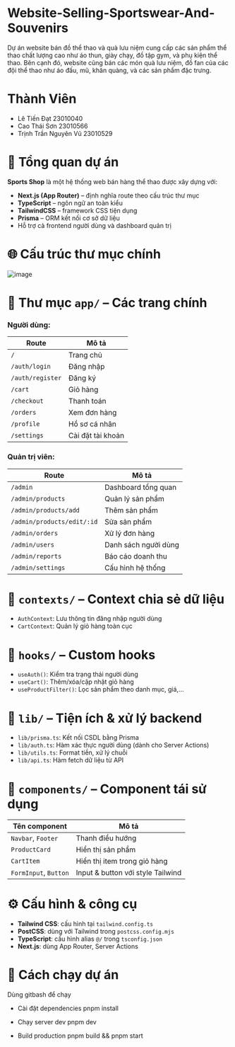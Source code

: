 # Website-Selling-Sportswear-And-Souvenirs
Dự án website bán đồ thể thao và quà lưu niệm cung cấp các sản phẩm thể thao chất lượng cao như áo thun, giày chạy, đồ tập gym, và phụ kiện thể thao. Bên cạnh đó, website cũng bán các món quà lưu niệm, đồ fan của các đội thể thao như áo đấu, mũ, khăn quàng, và các sản phẩm đặc trưng.
# Thành Viên
 - Lê Tiến Đạt 23010040
 - Cao Thái Sơn 23010566
 - Trịnh Trần Nguyên Vũ 23010529

# 🧱 Tổng quan dự án

**Sports Shop** là một hệ thống web bán hàng thể thao được xây dựng với:
- **Next.js (App Router)** – định nghĩa route theo cấu trúc thư mục
- **TypeScript** – ngôn ngữ an toàn kiểu
- **TailwindCSS** – framework CSS tiện dụng
- **Prisma** – ORM kết nối cơ sở dữ liệu
- Hỗ trợ cả frontend người dùng và dashboard quản trị


# 🌐 Cấu trúc thư mục chính

![image](https://github.com/user-attachments/assets/fdbd4bd9-da5a-4495-a7b0-b23a03727912)


# 🧩 Thư mục `app/` – Các trang chính

### Người dùng:
| Route             | Mô tả |
|-------------------|------|
| `/`               | Trang chủ |
| `/auth/login`     | Đăng nhập |
| `/auth/register`  | Đăng ký |
| `/cart`           | Giỏ hàng |
| `/checkout`       | Thanh toán |
| `/orders`         | Xem đơn hàng |
| `/profile`        | Hồ sơ cá nhân |
| `/settings`       | Cài đặt tài khoản |

### Quản trị viên:
| Route                     | Mô tả |
|---------------------------|------|
| `/admin`                 | Dashboard tổng quan |
| `/admin/products`        | Quản lý sản phẩm |
| `/admin/products/add`    | Thêm sản phẩm |
| `/admin/products/edit/:id`| Sửa sản phẩm |
| `/admin/orders`          | Xử lý đơn hàng |
| `/admin/users`           | Danh sách người dùng |
| `/admin/reports`         | Báo cáo doanh thu |
| `/admin/settings`        | Cấu hình hệ thống |

# 🧠 `contexts/` – Context chia sẻ dữ liệu

- `AuthContext`: Lưu thông tin đăng nhập người dùng
- `CartContext`: Quản lý giỏ hàng toàn cục

# 🔁 `hooks/` – Custom hooks

- `useAuth()`: Kiểm tra trạng thái người dùng
- `useCart()`: Thêm/xóa/cập nhật giỏ hàng
- `useProductFilter()`: Lọc sản phẩm theo danh mục, giá,...

# 🧰 `lib/` – Tiện ích & xử lý backend

- `lib/prisma.ts`: Kết nối CSDL bằng Prisma
- `lib/auth.ts`: Hàm xác thực người dùng (dành cho Server Actions)
- `lib/utils.ts`: Format tiền, xử lý chuỗi
- `lib/api.ts`: Hàm fetch dữ liệu từ API

# 🧱 `components/` – Component tái sử dụng

| Tên component       | Mô tả |
|---------------------|------|
| `Navbar`, `Footer`  | Thanh điều hướng |
| `ProductCard`       | Hiển thị sản phẩm |
| `CartItem`          | Hiển thị item trong giỏ hàng |
| `FormInput`, `Button`| Input & button với style Tailwind |

# ⚙️ Cấu hình & công cụ

- **Tailwind CSS**: cấu hình tại `tailwind.config.ts`
- **PostCSS**: dùng với Tailwind trong `postcss.config.mjs`
- **TypeScript**: cấu hình alias `@/` trong `tsconfig.json`
- **Next.js**: dùng App Router, Server Actions

# 🚀 Cách chạy dự án

Dùng gitbash để chạy
- Cài đặt dependencies
pnpm install

- Chạy server dev
pnpm dev

- Build production
pnpm build && pnpm start




